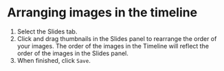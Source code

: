 # Arranging images in the timeline

1. Select the Slides tab.
2. Click and drag thumbnails in the Slides panel to rearrange the order of your images. The order of the images in the Timeline will reflect the order of the images in the Slides panel.
3. When finished, click `Save`.

